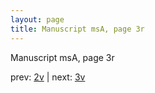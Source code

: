 ```yaml
---
layout: page
title: Manuscript msA, page 3r
---
```


Manuscript msA, page 3r

prev:  [2v](../2v) | next:  [3v](../3v)